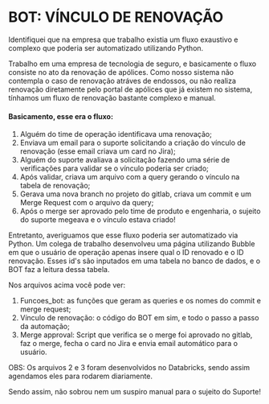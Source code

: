 # BOT: VÍNCULO DE RENOVAÇÃO

Identifiquei que na empresa que trabalho existia um fluxo exaustivo e complexo que poderia ser automatizado utilizando Python. 

Trabalho em uma empresa de tecnologia de seguro, e basicamente o fluxo consiste no ato da renovação de apólices. Como nosso sistema não contempla o caso de renovação atráves de endossos, ou não realiza renovação diretamente pelo portal de apólices que já existem no sistema, tínhamos um fluxo de renovação bastante complexo e manual.

#### Basicamento, esse era o fluxo:
1. Alguém do time de operação identificava uma renovação;
2. Enviava um email para o suporte solicitando a criação do vínculo de renovação (esse email criava um card no Jira);
3. Alguém do suporte avaliava a solicitação fazendo uma série de verificações para validar se o vínculo poderia ser criado;
4. Após validar, criava um arquivo com a query gerando o vínculo na tabela de renovação;
5. Gerava uma nova branch no projeto do gitlab, criava um commit e um Merge Request com o arquivo da query;
6. Após o merge ser aprovado pelo time de produto e engenharia, o sujeito do suporte megeava e o vínculo estava criado!

Entretanto, averiguamos que esse fluxo poderia ser automatizado via Python.
Um colega de trabalho desenvolveu uma página utilizando Bubble em que o usuário de operação apenas insere qual o ID renovado e o ID renovação. Esses id's são inputados em uma tabela no banco de dados, e o BOT faz a leitura dessa tabela.

Nos arquivos acima você pode ver:
1. Funcoes_bot: as funções que geram as queries e os nomes do commit e merge request;
2. Vínculo de renovação: o código do BOT em sim, e todo o passo a passo da automação;
3. Merge approval: Script que verifica se o merge foi aprovado no gitlab, faz o merge, fecha o card no Jira e envia email automático para o usuário.

OBS: Os arquivos 2 e 3 foram desenvolvidos no Databricks, sendo assim agendamos eles para rodarem diariamente.

Sendo assim, não sobrou nem um suspiro manual para o sujeito do Suporte! 
